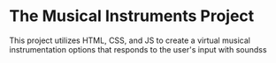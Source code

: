 <h1> The Musical Instruments Project </h1> 
<p>This project utilizes HTML, CSS, and JS to create a virtual 
musical instrumentation options  that responds to the user's input with soundss </p> 

